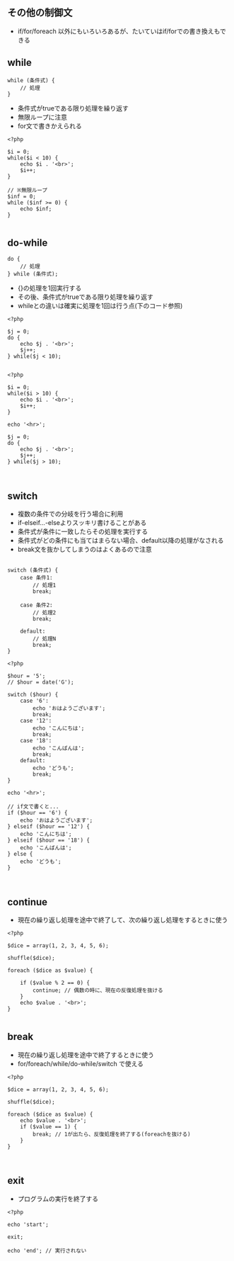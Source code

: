 
## その他の制御文
- if/for/foreach 以外にもいろいろあるが、たいていはif/forでの書き換えもできる

## while

```txt:while文
while (条件式) {
    // 処理
}
```

- 条件式がtrueである限り処理を繰り返す
- 無限ループに注意
- for文で書きかえられる

```php:while.php
<?php

$i = 0;
while($i < 10) {
    echo $i . '<br>';
    $i++;
}

// ※無限ループ
$inf = 0;
while ($inf >= 0) {
    echo $inf;
}


```

## do-while

```txt:while文
do {
    // 処理
} while (条件式);

```

- {}の処理を1回実行する
- その後、条件式がtrueである限り処理を繰り返す
- whileとの違いは確実に処理を1回は行う点(下のコード参照)

```php:do-while_1.php
<?php

$j = 0;
do {
    echo $j . '<br>';
    $j++;
} while($j < 10);


```

```php:do-while_2.php
<?php

$i = 0;
while($i > 10) {
    echo $i . '<br>';
    $i++;
}

echo '<hr>';

$j = 0;
do {
    echo $j . '<br>';
    $j++;
} while($j > 10);



```

## switch
- 複数の条件での分岐を行う場合に利用
- if-elseif...-elseよりスッキリ書けることがある
- 条件式が条件に一致したらその処理を実行する
- 条件式がどの条件にも当てはまらない場合、default以降の処理がなされる
- break文を抜かしてしまうのはよくあるので注意

```txt:switch文

switch (条件式) {
    case 条件1:
        // 処理1
        break;

    case 条件2:
        // 処理2
        break;

    default:
        // 処理N
        break;
}

```

```php:switch.php
<?php

$hour = '5';
// $hour = date('G');

switch ($hour) {
    case '6':
        echo 'おはようございます';
        break;
    case '12':
        echo 'こんにちは';
        break;
    case '18':
        echo 'こんばんは';
        break;
    default:
        echo 'どうも';
        break;
}

echo '<hr>';

// if文で書くと...
if ($hour == '6') {
    echo 'おはようございます';
} elseif ($hour == '12') {
    echo 'こんにちは';
} elseif ($hour == '18') {
    echo 'こんばんは';
} else {
    echo 'どうも';
}



```

## continue
- 現在の繰り返し処理を途中で終了して、次の繰り返し処理をするときに使う

```php:continue.php
<?php

$dice = array(1, 2, 3, 4, 5, 6);

shuffle($dice);

foreach ($dice as $value) {

    if ($value % 2 == 0) {
        continue; // 偶数の時に、現在の反復処理を抜ける
    }
    echo $value . '<br>';
}


```

## break
- 現在の繰り返し処理を途中で終了するときに使う
- for/foreach/while/do-while/switch で使える

```php:break.php
<?php

$dice = array(1, 2, 3, 4, 5, 6);

shuffle($dice);

foreach ($dice as $value) {
    echo $value . '<br>';
    if ($value == 1) {
        break; // 1が出たら、反復処理を終了する(foreachを抜ける)
    }
}



```

## exit
- プログラムの実行を終了する

```php:exit.php
<?php

echo 'start';

exit;

echo 'end'; // 実行されない


```

